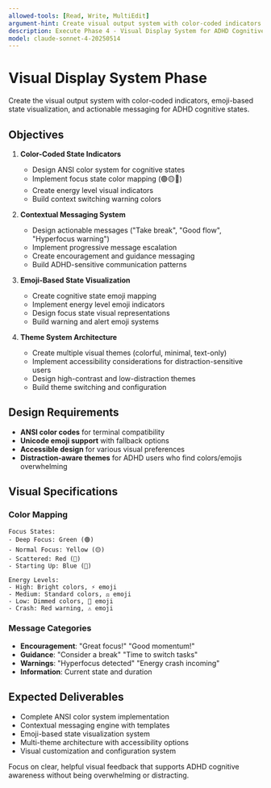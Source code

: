 ```yaml
---
allowed-tools: [Read, Write, MultiEdit]
argument-hint: Create visual output system with color-coded indicators and actionable messaging
description: Execute Phase 4 - Visual Display System for ADHD Cognitive Statusline
model: claude-sonnet-4-20250514
---
```


# Visual Display System Phase

Create the visual output system with color-coded indicators, emoji-based state visualization, and actionable messaging for ADHD cognitive states.

## Objectives

1. **Color-Coded State Indicators**
   - Design ANSI color system for cognitive states
   - Implement focus state color mapping (🟢🟡🔴)
   - Create energy level visual indicators
   - Build context switching warning colors

2. **Contextual Messaging System**
   - Design actionable messages ("Take break", "Good flow", "Hyperfocus warning")
   - Implement progressive message escalation
   - Create encouragement and guidance messaging
   - Build ADHD-sensitive communication patterns

3. **Emoji-Based State Visualization**
   - Create cognitive state emoji mapping
   - Implement energy level emoji indicators
   - Design focus state visual representations
   - Build warning and alert emoji systems

4. **Theme System Architecture**
   - Create multiple visual themes (colorful, minimal, text-only)
   - Implement accessibility considerations for distraction-sensitive users
   - Design high-contrast and low-distraction themes
   - Build theme switching and configuration

## Design Requirements

- **ANSI color codes** for terminal compatibility
- **Unicode emoji support** with fallback options
- **Accessible design** for various visual preferences
- **Distraction-aware themes** for ADHD users who find colors/emojis overwhelming

## Visual Specifications

### Color Mapping
```
Focus States:
- Deep Focus: Green (🟢)
- Normal Focus: Yellow (🟡)
- Scattered: Red (🔴)
- Starting Up: Blue (🔵)

Energy Levels:
- High: Bright colors, ⚡ emoji
- Medium: Standard colors, ⚖️ emoji
- Low: Dimmed colors, 🔋 emoji
- Crash: Red warning, ⚠️ emoji
```

### Message Categories
- **Encouragement**: "Great focus!" "Good momentum!"
- **Guidance**: "Consider a break" "Time to switch tasks"
- **Warnings**: "Hyperfocus detected" "Energy crash incoming"
- **Information**: Current state and duration

## Expected Deliverables

- Complete ANSI color system implementation
- Contextual messaging engine with templates
- Emoji-based state visualization system
- Multi-theme architecture with accessibility options
- Visual customization and configuration system

Focus on clear, helpful visual feedback that supports ADHD cognitive awareness without being overwhelming or distracting.
